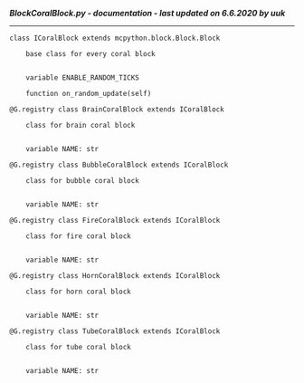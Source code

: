 ***BlockCoralBlock.py - documentation - last updated on 6.6.2020 by uuk***
___

    class ICoralBlock extends mcpython.block.Block.Block
        
        base class for every coral block


        variable ENABLE_RANDOM_TICKS

        function on_random_update(self)

    @G.registry class BrainCoralBlock extends ICoralBlock
        
        class for brain coral block


        variable NAME: str

    @G.registry class BubbleCoralBlock extends ICoralBlock
        
        class for bubble coral block


        variable NAME: str

    @G.registry class FireCoralBlock extends ICoralBlock
        
        class for fire coral block


        variable NAME: str

    @G.registry class HornCoralBlock extends ICoralBlock
        
        class for horn coral block


        variable NAME: str

    @G.registry class TubeCoralBlock extends ICoralBlock
        
        class for tube coral block


        variable NAME: str